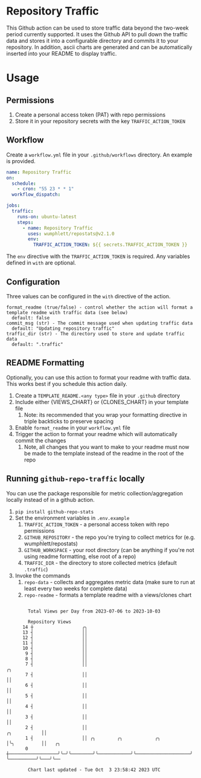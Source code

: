 # Repository Traffic

This Github action can be used to store traffic data beyond the two-week period currently supported.
It uses the Github API to pull down the traffic data and stores it into a configurable directory and commits it to your 
repository. In addition, ascii charts are generated and can be automatically inserted into your README to display traffic.

# Usage
## Permissions
1. Create a personal access token (PAT) with repo permissions
2. Store it in your repository secrets with the key `TRAFFIC_ACTION_TOKEN`

## Workflow
Create a `workflow.yml` file in your `.github/workflows` directory. An example is provided.

```yaml
name: Repository Traffic
on:
  schedule:
    - cron: "55 23 * * 1"
  workflow_dispatch:

jobs:
  traffic:
    runs-on: ubuntu-latest
    steps:
      - name: Repository Traffic
        uses: wumphlett/repostats@v2.1.0
        env:
          TRAFFIC_ACTION_TOKEN: ${{ secrets.TRAFFIC_ACTION_TOKEN }}
```
The `env` directive with the `TRAFFIC_ACTION_TOKEN` is required. Any variables defined in `with` are optional.

## Configuration
Three values can be configured in the `with` directive of the action.
```
format_readme (true/false) - control whether the action will format a template readme with traffic data (see below)
  default: false
commit_msg (str) - The commit message used when updating traffic data
  default: "Updating repository traffic"
traffic_dir (str) - The directory used to store and update traffic data
  default: ".traffic"
```

## README Formatting
Optionally, you can use this action to format your readme with traffic data. This works best if you schedule this action
daily.

1. Create a `TEMPLATE_README.<any type>` file in your `.github` directory
2. Include either {VIEWS_CHART} or {CLONES_CHART} in your template file
   1. Note: its recommended that you wrap your formatting directive in triple backticks to preserve spacing
3. Enable `format_readme` in your `workflow.yml` file
4. Trigger the action to format your readme which will automatically commit the changes
   1. Note, all changes that you want to make to your readme must now be made to the template instead of the readme in the root of the repo

## Running `github-repo-traffic` locally
You can use the package responsible for metric collection/aggregation locally instead of in a github action.

1. `pip install github-repo-stats`
2. Set the environment variables in `.env.example`
   1. `TRAFFIC_ACTION_TOKEN` - a personal access token with repo permissions
   2. `GITHUB_REPOSITORY` - the repo you're trying to collect metrics for (e.g. wumphlett/repostats)
   3. `GITHUB_WORKSPACE` - your root directory (can be anything if you're not using readme formatting, else root of a repo)
   4. `TRAFFIC_DIR` - the directory to store collected metrics (default `.traffic`)
3. Invoke the commands
   1. `repo-data` - collects and aggregates metric data (make sure to run at least every two weeks for complete data)
   2. `repo-readme` - formats a template readme with a views/clones chart

```

        Total Views per Day from 2023-07-06 to 2023-10-03

        Repository Views
      14 ┼                  ╭╮
      13 ┤                  ││
      12 ┤                  ││
      11 ┤                  ││
      10 ┤                  ││
       9 ┤                  ││
       8 ┤                  ││
       7 ┤                  ││                                                            ╭╮
       7 ┤                  ││                                                            ││
       6 ┤                  ││                                                            ││
       5 ┤                  ││                                                            ││
       4 ┤                  ││                                                            ││
       3 ┤                  ││                                                            ││
       2 ┤                  ││                                               ╭╮           ││
       1 ┤                  ││ ╭╮        ╭╮            ╭╮                    │╰╮          ││   ╭╮
       0 ┼──────────────────╯╰─╯╰────────╯╰────────────╯╰────────────────────╯ ╰──────────╯╰───╯╰──

        Chart last updated - Tue Oct  3 23:58:42 2023 UTC
        
```
